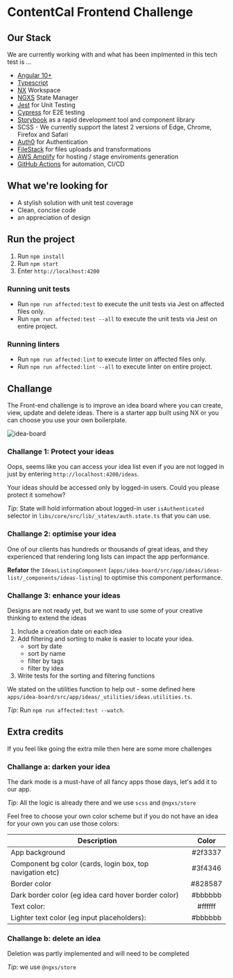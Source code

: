 # ContentCal Frontend Challenge

## Our Stack

We are currently working with and what has been implmented in this tech test is ...

- [Angular 10+](https://angular.io/)
- [Typescript](https://www.typescriptlang.org/)
- [NX](https://nx.dev/) Workspace
- [NGXS](https://www.ngxs.io/) State Manager
- [Jest](https://jestjs.io/) for Unit Testing
- [Cypress](https://www.cypress.io/) for E2E testing
- [Storybook](https://storybook.js.org/) as a rapid development tool and component library
- SCSS - We currently support the latest 2 versions of Edge, Chrome, Firefox and Safari
- [Auth0](https://auth0.com/) for Authentication
- [FileStack](https://filestack.com) for files uploads and transformations
- [AWS Amplify](https://aws.amazon.com/amplify/hosting/) for hosting / stage enviroments generation
- [GitHub Actions](https://github.com/features/actions) for automation, CI/CD

## What we're looking for

- A stylish solution with unit test coverage
- Clean, concise code
- an appreciation of design

## Run the project

1. Run `npm install`
2. Run `npm start`
3. Enter `http://localhost:4200`

### Running unit tests

- Run `npm run affected:test` to execute the unit tests via Jest on affected files only.
- Run `npm run affected:test --all` to execute the unit tests via Jest on entire project.

### Running linters

- Run `npm run affected:lint` to execute linter on affected files only.
- Run `npm run affected:lint --all` to execute linter on entire project.

## Challange

The Front-end challenge is to improve an idea board where you can create, view, update and delete ideas.
There is a starter app built using NX or you can choose you use your own boilerplate.

![idea-board](https://user-images.githubusercontent.com/8656036/112143530-47478b80-8bd8-11eb-9747-1ce0814fc942.png)

### Challange 1: Protect your ideas

Oops, seems like you can access your idea list even if you are not logged in just by entering `http://localhost:4200/ideas`.

Your ideas should be accessed only by logged-in users. Could you please protect it somehow?

_Tip_: State will hold information about logged-in user  `isAuthenticated` selector in `libs/core/src/lib/_states/auth.state.ts` that you can use.

### Challange 2: optimise your idea

One of our clients has hundreds or thousands of great ideas, and they experienced that rendering long lists can impact the app performance. 

__Refator__ the `IdeasListingComponent` (`apps/idea-board/src/app/ideas/ideas-list/_components/ideas-listing`) to optimise this component performance.

### Challange 3: enhance your ideas

Designs are not ready yet, but we want to use some of your creative thinking to extend the ideas

1. Include a creation date on each idea
2. Add filtering and sorting to make is easier to locate your idea.
    - sort by date
    - sort by name
    - filter by tags
    - filter by idea
3. Write tests for the sorting and filtering functions

We stated on the utilities function to help out - some defined here `apps/idea-board/src/app/ideas/_utilities/ideas.utilities.ts`.

_Tip_: Run `npm run affected:test --watch`.

## Extra credits

If you feel like going the extra mile then here are some more challenges

### Challange a: darken your idea

The dark mode is a must-have of all fancy apps those days, let's add it to our app.

_Tip_: All the logic is already there and we use `scss` and `@ngxs/store`

Feel free to choose your own color scheme but if you do not have an idea for your own you can use those colors:

| Description                                               |  Color  |
| --------------------------------------------------------- | :-----: |
| App background                                            | #2f3337 |
| Component bg color (cards, login box, top navigation etc) | #3f4346 |
| Border color                                              | #828587 |
| Dark border color (eg idea card hover border color)       | #bbbbbb |
| Text color:                                               | #ffffff |
| Lighter text color (eg input placeholders):               | #bbbbbb |

### Challange b: delete an idea

Deletion was partly implemented and will need to be completed

_Tip_: we use `@ngxs/store`

